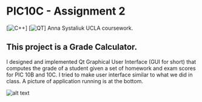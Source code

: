 # PIC10C - Assignment 2
[![C++](https://img.shields.io/badge/C%2B%2B--green.svg)]
[![QT](https://img.shields.io/badge/QT--brightgreen.svg)]
Anna Systaliuk
UCLA coursework.

## This project is a Grade Calculator.

I designed and implemented Qt Graphical User Interface (GUI for short) that computes the grade of a student given a set of homework and exam scores for PIC 10B and 10C. I tried to make user interface similar to what we did in class. A picture of application running is at the bottom.

![alt text](https://image.ibb.co/gttHNk/Screen_Shot_2017_06_13_at_9_29_38_AM.png)
